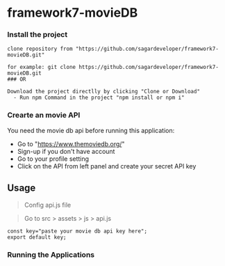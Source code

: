 # framework7-movieDB

 ### Install the project
```
clone repository from "https://github.com/sagardeveloper/framework7-movieDB.git"

for example: git clone https://github.com/sagardeveloper/framework7-movieDB.git
### OR

Download the project directlly by clicking "Clone or Download"
  - Run npm Command in the project "npm install or npm i"
```


### Crearte an movie API
You need the movie db api before running this application:

- Go to "https://www.themoviedb.org/"
- Sign-up if you don't have account
- Go to your profile setting 
- Click on the API from left panel and create your secret API key

## Usage

> Config api.js file

> Go to src > assets > js > api.js

```
const key="paste your movie db api key here";
export default key;
```
### Running the Applications
